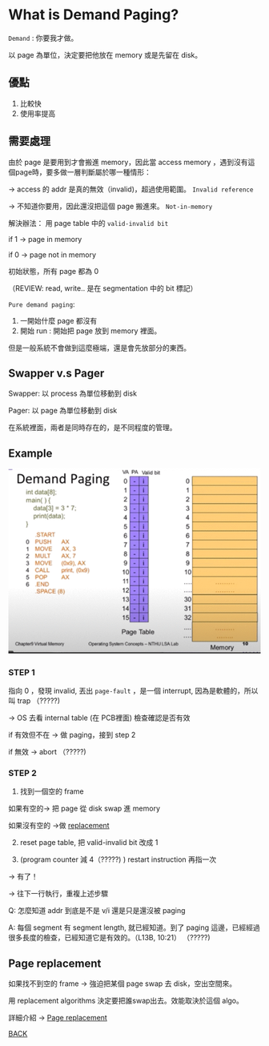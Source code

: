 # What is Demand Paging?

`Demand` : 你要我才做。

以 page 為單位，決定要把他放在 memory 或是先留在 disk。

## 優點

1. 比較快
2. 使用率提高

## 需要處理

由於 page 是要用到才會搬進 memory，因此當 access memory ，遇到沒有這個page時，要多做一層判斷屬於哪一種情形：

→ access 的 addr 是真的無效（invalid)，超過使用範圍。  `Invalid reference`

→ 不知道你要用，因此還沒把這個 page 搬進來。 `Not-in-memory`

解決辦法： 用 page table 中的 `valid-invalid bit` 

if 1 → page in memory

if 0 → page not in memory

初始狀態，所有 page 都為 0 

（REVIEW: read, write.. 是在 segmentation 中的 bit 標記）

`Pure demand paging`:

1. 一開始什麼 page 都沒有
2. 開始 run :  開始把 page 放到 memory 裡面。

但是一般系統不會做到這麼極端，還是會先放部分的東西。

## Swapper v.s Pager

Swapper: 以 process 為單位移動到 disk

Pager: 以 page 為單位移動到 disk

在系統裡面，兩者是同時存在的，是不同程度的管理。

## Example

![What%20is%20Demand%20Paging%20fe6888df0eca401f81717f9b2194a1cd/Webp.net-gifmaker.gif](What%20is%20Demand%20Paging%20fe6888df0eca401f81717f9b2194a1cd/Webp.net-gifmaker.gif)

### STEP 1

指向 0 ，發現 invalid, 丟出 `page-fault` ，是一個 interrupt, 因為是軟體的，所以叫 trap  （?????)

→ OS 去看 internal table (在 PCB裡面) 檢查確認是否有效

if 有效但不在 → 做 paging，接到 step 2

if 無效 → abort （?????)

### STEP 2

1. 找到一個空的 frame

如果有空的→ 把 page 從 disk swap 進 memory

如果沒有空的 →做 [replacement](https://www.notion.so/What-is-Demand-Paging-fe6888df0eca401f81717f9b2194a1cd#afead2a34f3b4bb58a2a1bd47c975d4e)

2.  reset page table, 把 valid-invalid bit 改成 1

3.  (program counter 減 4（?????) ) restart instruction 再指一次

→ 有了！

→ 往下一行執行，重複上述步驟

Q: 怎麼知道 addr 到底是不是 v/i 還是只是還沒被 paging

A: 每個 segment 有 segment length, 就已經知道。到了 paging 這邊，已經經過很多長度的檢查，已經知道它是有效的。（L13B, 10:21） （?????)

## Page replacement

如果找不到空的 frame → 強迫把某個 page swap 去 disk，空出空間來。

用 replacement algorithms 決定要把誰swap出去。效能取決於這個 algo。

詳細介紹 → [Page replacement](https://www.notion.so/Virtual-Memory-2c6d658d7a994e0a882ba148033e3d12#ce22a536c804415b9aab30a5ed7db8ac)

[BACK](https://www.notion.so/Virtual-Memory-2c6d658d7a994e0a882ba148033e3d12)